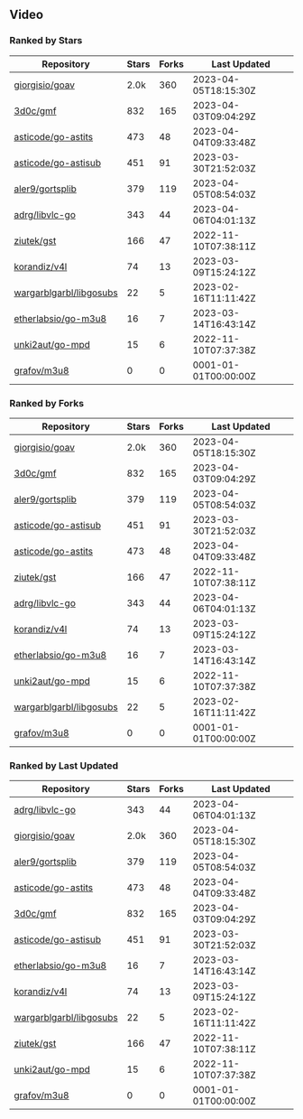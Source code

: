 ## Video

### Ranked by Stars

| Repository | Stars | Forks | Last Updated |
|------------|-------|-------|--------------|
| [giorgisio/goav](https://github.com/giorgisio/goav) | 2.0k | 360 | 2023-04-05T18:15:30Z |
| [3d0c/gmf](https://github.com/3d0c/gmf) | 832 | 165 | 2023-04-03T09:04:29Z |
| [asticode/go-astits](https://github.com/asticode/go-astits) | 473 | 48 | 2023-04-04T09:33:48Z |
| [asticode/go-astisub](https://github.com/asticode/go-astisub) | 451 | 91 | 2023-03-30T21:52:03Z |
| [aler9/gortsplib](https://github.com/aler9/gortsplib) | 379 | 119 | 2023-04-05T08:54:03Z |
| [adrg/libvlc-go](https://github.com/adrg/libvlc-go) | 343 | 44 | 2023-04-06T04:01:13Z |
| [ziutek/gst](https://github.com/ziutek/gst) | 166 | 47 | 2022-11-10T07:38:11Z |
| [korandiz/v4l](https://github.com/korandiz/v4l) | 74 | 13 | 2023-03-09T15:24:12Z |
| [wargarblgarbl/libgosubs](https://github.com/wargarblgarbl/libgosubs) | 22 | 5 | 2023-02-16T11:11:42Z |
| [etherlabsio/go-m3u8](https://github.com/etherlabsio/go-m3u8) | 16 | 7 | 2023-03-14T16:43:14Z |
| [unki2aut/go-mpd](https://github.com/unki2aut/go-mpd) | 15 | 6 | 2022-11-10T07:37:38Z |
| [grafov/m3u8](https://github.com/grafov/m3u8) | 0 | 0 | 0001-01-01T00:00:00Z |

### Ranked by Forks

| Repository | Stars | Forks | Last Updated |
|------------|-------|-------|--------------|
| [giorgisio/goav](https://github.com/giorgisio/goav) | 2.0k | 360 | 2023-04-05T18:15:30Z |
| [3d0c/gmf](https://github.com/3d0c/gmf) | 832 | 165 | 2023-04-03T09:04:29Z |
| [aler9/gortsplib](https://github.com/aler9/gortsplib) | 379 | 119 | 2023-04-05T08:54:03Z |
| [asticode/go-astisub](https://github.com/asticode/go-astisub) | 451 | 91 | 2023-03-30T21:52:03Z |
| [asticode/go-astits](https://github.com/asticode/go-astits) | 473 | 48 | 2023-04-04T09:33:48Z |
| [ziutek/gst](https://github.com/ziutek/gst) | 166 | 47 | 2022-11-10T07:38:11Z |
| [adrg/libvlc-go](https://github.com/adrg/libvlc-go) | 343 | 44 | 2023-04-06T04:01:13Z |
| [korandiz/v4l](https://github.com/korandiz/v4l) | 74 | 13 | 2023-03-09T15:24:12Z |
| [etherlabsio/go-m3u8](https://github.com/etherlabsio/go-m3u8) | 16 | 7 | 2023-03-14T16:43:14Z |
| [unki2aut/go-mpd](https://github.com/unki2aut/go-mpd) | 15 | 6 | 2022-11-10T07:37:38Z |
| [wargarblgarbl/libgosubs](https://github.com/wargarblgarbl/libgosubs) | 22 | 5 | 2023-02-16T11:11:42Z |
| [grafov/m3u8](https://github.com/grafov/m3u8) | 0 | 0 | 0001-01-01T00:00:00Z |

### Ranked by Last Updated

| Repository | Stars | Forks | Last Updated |
|------------|-------|-------|--------------|
| [adrg/libvlc-go](https://github.com/adrg/libvlc-go) | 343 | 44 | 2023-04-06T04:01:13Z |
| [giorgisio/goav](https://github.com/giorgisio/goav) | 2.0k | 360 | 2023-04-05T18:15:30Z |
| [aler9/gortsplib](https://github.com/aler9/gortsplib) | 379 | 119 | 2023-04-05T08:54:03Z |
| [asticode/go-astits](https://github.com/asticode/go-astits) | 473 | 48 | 2023-04-04T09:33:48Z |
| [3d0c/gmf](https://github.com/3d0c/gmf) | 832 | 165 | 2023-04-03T09:04:29Z |
| [asticode/go-astisub](https://github.com/asticode/go-astisub) | 451 | 91 | 2023-03-30T21:52:03Z |
| [etherlabsio/go-m3u8](https://github.com/etherlabsio/go-m3u8) | 16 | 7 | 2023-03-14T16:43:14Z |
| [korandiz/v4l](https://github.com/korandiz/v4l) | 74 | 13 | 2023-03-09T15:24:12Z |
| [wargarblgarbl/libgosubs](https://github.com/wargarblgarbl/libgosubs) | 22 | 5 | 2023-02-16T11:11:42Z |
| [ziutek/gst](https://github.com/ziutek/gst) | 166 | 47 | 2022-11-10T07:38:11Z |
| [unki2aut/go-mpd](https://github.com/unki2aut/go-mpd) | 15 | 6 | 2022-11-10T07:37:38Z |
| [grafov/m3u8](https://github.com/grafov/m3u8) | 0 | 0 | 0001-01-01T00:00:00Z |

